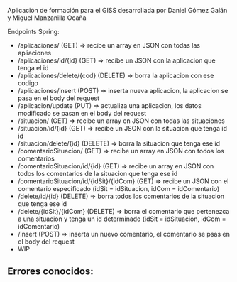 Aplicación de formación para el GISS desarrollada por Daniel Gómez Galán y Miguel Manzanilla Ocaña

Endpoints Spring:
  - /aplicaciones/ (GET) => recibe un array en JSON con todas las apliaciones
  - /aplicaciones/id/{id} (GET) => recibe un JSON con la aplicacion que tenga el id
  - /aplicaciones/delete/{cod} (DELETE) => borra la aplicacion con ese codigo
  - /aplicaciones/insert (POST) => inserta nueva aplicacion, la aplicacion se pasa en el body del request
  - /aplicacion/update (PUT) => actualiza una aplicacion, los datos modificado se pasan en el body del request
  - /situacion/ (GET) => recibe un array en JSON con todas las situaciones
  - /situacion/id/{id} (GET) => recibe un JSON con la situacion que tenga id id
  - /situacion/delete/{id} (DELETE) => borra la situacion que tenga ese id
  - /comentarioSituacion/ (GET) => recibe un array en JSON con todos los comentarios
  - /comentarioSituacion/id/{id} (GET) => recibe un array en JSON con todos los comentarios de la situacion que tenga ese id
  - /comentarioSituacion/id/{idSit}/{idCom} (GET) => recibe un JSON con el comentario especificado (idSit = idSituacion, idCom = idComentario)
  - /delete/id/{id} (DELETE) => borra todos los comentarios de la situacion que tenga ese id
  - /delete/{idSit}/{idCom} (DELETE) => borra el comentario que pertenezca a una situacion y tenga un id determinado (idSit = idSituacion, idCom = idComentario)
  - /insert (POST) => inserta un nuevo comentario, el comentario se psas en el body del request
  - WIP

Errores conocidos:
  -
